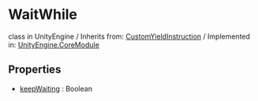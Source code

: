 # WaitWhile
class in UnityEngine
 / Inherits from: <a href="https://docs.unity3d.com/6000.2/Documentation/ScriptReference/CustomYieldInstruction.html">CustomYieldInstruction</a> / Implemented in: <a href="https://docs.unity3d.com/6000.2/Documentation/ScriptReference/UnityEngine.CoreModule.html">UnityEngine.CoreModule</a>

## Properties
- <a href="https://docs.unity3d.com/6000.2/Documentation/ScriptReference/WaitWhile-keepWaiting.html">keepWaiting</a> : Boolean
